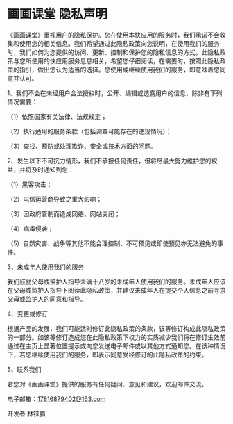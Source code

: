 # 画画课堂 隐私声明 
《画画课堂》重视用户的隐私保护。您在使用本快应用的服务时，我们承诺不会收集和使用您的相关信息。我们希望通过此隐私政策向您说明，在使用我们的服务时，我们如何为您提供的访问、更新、控制和保护您的隐私信息的方式。此隐私政策与您所使用的快应用服务息息相关，希望您仔细阅读，在需要时，按照此隐私政策的指引，做出您认为适当的选择。您使用或继续使用我们的服务，即意味着您同意并认可。

1、我们不会在未经用户合法授权时，公开、编辑或透露用户的信息，除非有下列情况需要：

 （1）依照国家有关法律、法规规定；
 
 （2）执行适用的服务条款（包括调查可能存在的违规情况）；
 
 （3）查找、预防或处理欺诈、安全或技术方面的问题。
 

2、发生以下不可抗力情形，我们不承担任何责任，但将尽最大努力维护您的权益，并将及时通知到您：

 （1）黑客攻击；
 
 （2）电信运营商导致之重大影响；
 
 （3）因政府管制而造成网络、网站关闭；
 
 （4）病毒侵袭；
 
 （5）自然灾害、战争等其他不能合理控制、不可预见或即使预见亦无法避免的事件。

3、未成年人使用我们的服务

我们鼓励父母或监护人指导未满十八岁的未成年人使用我们的服务。未成年人应该在父母或监护人指导下阅读此隐私政策，并建议未成年人在提交个人信息之前寻求父母或监护人的同意和指导。

4、变更或修订

根据产品的发展，我们可能适时修订此隐私政策的条款，该等修订构成此隐私政策的一部分。如该等修订造成您在此隐私政策下权力的实质减少我们将在修订生效前通过在主页上显著位置提示或向您发送电子邮件或以其他方式通知您。在该种情况下，若您继续使用我们的服务，即表示同意受经修订的此隐私政策的约束。

5、联系我们

若您对《画画课堂》提供的服务有任何疑问、意见和建议，欢迎邮件交流。

电子邮箱：17816879402@163.com

开发者 林铼鹏
